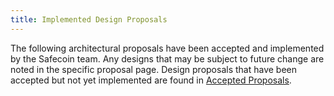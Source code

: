 ```yaml
---
title: Implemented Design Proposals
---
```


The following architectural proposals have been accepted and implemented
by the Safecoin team.  Any designs that may be subject to future change are noted
in the specific proposal page.
Design proposals that have been accepted but not yet implemented are found in
[Accepted Proposals](../proposals/accepted-design-proposals.md).
